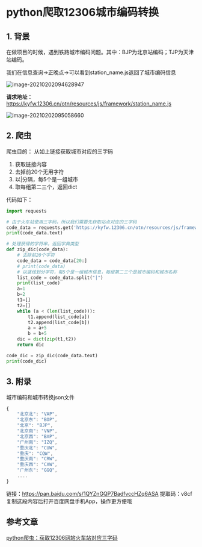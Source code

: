 # python爬取12306城市编码转换

## 1. 背景

在做项目的时候，遇到铁路城市编码问题。其中：BJP为北京站编码；TJP为天津站编码。

我们在信息查询->正晚点->可以看到station_name.js返回了城市编码信息

![image-20210202094628947](https://zszblog.oss-cn-beijing.aliyuncs.com/zszblog/blogimage-master/img/image-20210202094628947.png)

**请求地址**：https://kyfw.12306.cn/otn/resources/js/framework/station_name.js

![image-20210202095058660](https://zszblog.oss-cn-beijing.aliyuncs.com/zszblog/blogimage-master/img/image-20210202095058660.png)

## 2. 爬虫

爬虫目的： 从如上链接获取城市对应的三字码

1. 获取链接内容
2. 去掉前20个无用字符
3. 以|分隔，每5个是一组城市
4. 取每组第二三个，返回dict

代码如下：

```python
import requests

# 由于火车站使用三字码，所以我们需要先获取站点对应的三字码
code_data = requests.get('https://kyfw.12306.cn/otn/resources/js/framework/station_name.js')
print(code_data.text)

# 处理获得的字符串，返回字典类型
def zip_dic(code_data):
    # 去除前20个字符
    code_data = code_data[20:]
    # print(code_data)
    # 以竖线划分字符，每5个是一组城市信息，每组第二三个是城市编码和城市名称
    list_code = code_data.split("|")
    print(list_code)
    a=1
    b=2
    t1=[]
    t2=[]
    while (a < (len(list_code))):
        t1.append(list_code[a])
        t2.append(list_code[b])
        a = a+5
        b = b+5
    dic = dict(zip(t1,t2))
    return dic

code_dic = zip_dic(code_data.text)
print(code_dic)
```

## 3. 附录

城市编码和城市转换json文件

```js
{
	"北京北": "VAP",
	"北京东": "BOP",
	"北京": "BJP",
	"北京南": "VNP",
	"北京西": "BXP",
	"广州南": "IZQ",
	"重庆北": "CUW",
	"重庆": "CQW",
	"重庆南": "CRW",
	"重庆西": "CXW",
	"广州东": "GGQ",
	....
}
```



链接：https://pan.baidu.com/s/1QYZnGQP7BadfvccHZq6ASA 
提取码：v8cf 
复制这段内容后打开百度网盘手机App，操作更方便哦

## 参考文章

[python爬虫：获取12306网站火车站对应三字码](https://blog.csdn.net/kcyxws/article/details/105823767)
